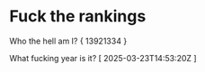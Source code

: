 # Fuck the rankings

Who the hell am I?
{ 13921334 }

What fucking year is it?
[ 2025-03-23T14:53:20Z ]
